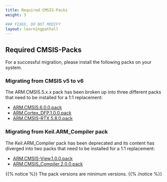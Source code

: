 ```yaml
---
title: Required CMSIS-Packs
weight: 3

### FIXED, DO NOT MODIFY
layout: learningpathall
---
```


## Required CMSIS-Packs

For a successful migration, please install the following packs on your system.

### Migrating from CMSIS v5 to v6

The ARM.CMSIS.5.x.x pack has been broken up into three different packs that need to be installed for a 1:1 replacement:

- [ARM.CMSIS.6.0.0.pack](https://www.keil.com/pack/ARM.CMSIS.6.0.0.pack)
- [ARM.Cortex_DFP.1.0.0.pack](https://www.keil.com/pack/ARM.Cortex_DFP.1.0.0.pack)
- [ARM.CMSIS-RTX.5.8.0.pack](https://www.keil.com/pack/ARM.CMSIS-RTX.5.8.0.pack)

### Migrating from Keil.ARM_Compiler pack

The Keil.ARM_Compiler pack has been deprecated and its content has diverged into two packs that need to be installed for a 1:1 replacement:

- [ARM.CMSIS-View.1.0.0.pack](https://www.keil.com/pack/ARM.CMSIS-View.1.0.0.pack)
- [ARM.CMSIS_Compiler.2.0.0.pack](https://www.keil.com/pack/ARM.CMSIS_Compiler.2.0.0.pack)

{{% notice %}}
The pack versions are minimum versions.
{{% /notice %}}
